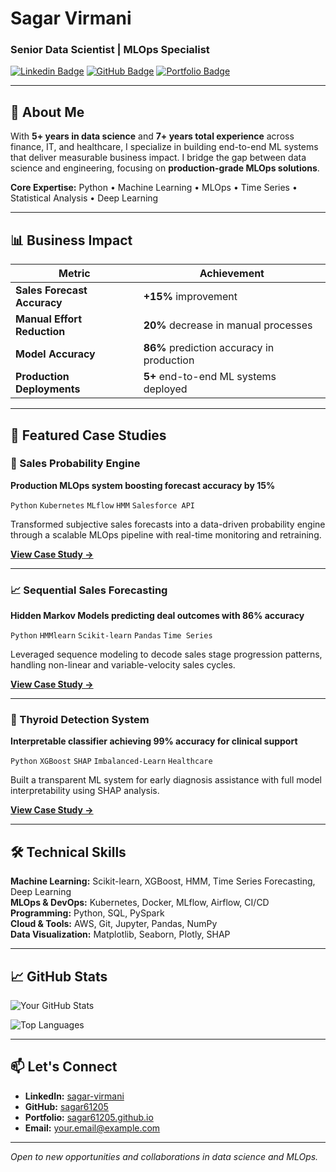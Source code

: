# Sagar Virmani
### Senior Data Scientist | MLOps Specialist

[![Linkedin Badge](https://img.shields.io/badge/-LinkedIn-0e76a8?style=for-the-badge&logo=Linkedin&logoColor=white)](https://linkedin.com/in/sagar-virmani/)
[![GitHub Badge](https://img.shields.io/badge/-GitHub-000000?style=for-the-badge&logo=GitHub&logoColor=white)](https://github.com/sagar61205)
[![Portfolio Badge](https://img.shields.io/badge/📁_Portfolio-8A2BE2?style=for-the-badge)](https://sagar61205.github.io/)

---

## 🚀 About Me

With **5+ years in data science** and **7+ years total experience** across finance, IT, and healthcare, I specialize in building end-to-end ML systems that deliver measurable business impact. I bridge the gap between data science and engineering, focusing on **production-grade MLOps solutions**.

**Core Expertise:** Python • Machine Learning • MLOps • Time Series • Statistical Analysis • Deep Learning

---

## 📊 Business Impact

| Metric | Achievement |
|--------|-------------|
| **Sales Forecast Accuracy** | **+15%** improvement |
| **Manual Effort Reduction** | **20%** decrease in manual processes |
| **Model Accuracy** | **86%** prediction accuracy in production |
| **Production Deployments** | **5+** end-to-end ML systems deployed |

---

## 💼 Featured Case Studies

### 🧠 Sales Probability Engine
**Production MLOps system boosting forecast accuracy by 15%**

`Python` `Kubernetes` `MLflow` `HMM` `Salesforce API`

Transformed subjective sales forecasts into a data-driven probability engine through a scalable MLOps pipeline with real-time monitoring and retraining.

**[View Case Study →](https://sagar61205.github.io/MLOps-Salesforce-Deal-Closure-Probability-System/)**

---

### 📈 Sequential Sales Forecasting  
**Hidden Markov Models predicting deal outcomes with 86% accuracy**

`Python` `HMMlearn` `Scikit-learn` `Pandas` `Time Series`

Leveraged sequence modeling to decode sales stage progression patterns, handling non-linear and variable-velocity sales cycles.

**[View Case Study →](https://sagar61205.github.io/Sales-forecast/)**

---

### 🏥 Thyroid Detection System
**Interpretable classifier achieving 99% accuracy for clinical support**

`Python` `XGBoost` `SHAP` `Imbalanced-Learn` `Healthcare`

Built a transparent ML system for early diagnosis assistance with full model interpretability using SHAP analysis.

**[View Case Study →](https://sagar61205.github.io/Thyroid-detection/)**

---

## 🛠️ Technical Skills

**Machine Learning:** Scikit-learn, XGBoost, HMM, Time Series Forecasting, Deep Learning  
**MLOps & DevOps:** Kubernetes, Docker, MLflow, Airflow, CI/CD  
**Programming:** Python, SQL, PySpark  
**Cloud & Tools:** AWS, Git, Jupyter, Pandas, NumPy  
**Data Visualization:** Matplotlib, Seaborn, Plotly, SHAP  

---

## 📈 GitHub Stats

![Your GitHub Stats](https://github-readme-stats.vercel.app/api?username=sagar61205&show_icons=true&theme=radical)

![Top Languages](https://github-readme-stats.vercel.app/api/top-langs/?username=sagar61205&layout=compact&theme=radical)

---

## 📫 Let's Connect

- **LinkedIn:** [sagar-virmani](https://linkedin.com/in/sagar-virmani/)
- **GitHub:** [sagar61205](https://github.com/sagar61205)
- **Portfolio:** [sagar61205.github.io](https://sagar61205.github.io/)
- **Email:** [your.email@example.com](mailto:your.email@example.com)

---

*Open to new opportunities and collaborations in data science and MLOps.*
